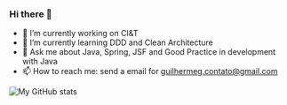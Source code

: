 ### Hi there 👋

- 🔭 I’m currently working on CI&T
- 🌱 I’m currently learning DDD and Clean Architecture
- 💬 Ask me about Java, Spring, JSF and Good Practice in development with Java
- 📫 How to reach me: send a email for guilhermeg.contato@gmail.com

![My GitHub stats](https://github-readme-stats.vercel.app/api?username=guirodriguesg&count_private=true&card_width=300&show_icons=true&theme=synthwave)
